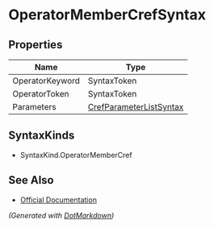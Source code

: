 # OperatorMemberCrefSyntax

## Properties

| Name            | Type                                                  |
| --------------- | ----------------------------------------------------- |
| OperatorKeyword | SyntaxToken                                           |
| OperatorToken   | SyntaxToken                                           |
| Parameters      | [CrefParameterListSyntax](CrefParameterListSyntax.md) |

## SyntaxKinds

* SyntaxKind\.OperatorMemberCref

## See Also

* [Official Documentation](https://docs.microsoft.com/en-us/dotnet/api/microsoft.codeanalysis.csharp.syntax.operatormembercrefsyntax)


*\(Generated with [DotMarkdown](http://github.com/JosefPihrt/DotMarkdown)\)*